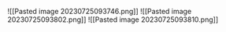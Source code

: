 ![[Pasted image 20230725093746.png]]
![[Pasted image 20230725093802.png]]
![[Pasted image 20230725093810.png]]
